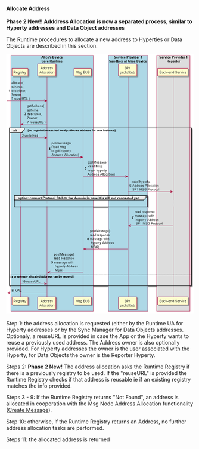 #### Allocate Address

**Phase 2 New!! Adddress Allocation is now a separated process, similar to Hyperty addresses and Data Object addresses**

The Runtime procedures to allocate a new address to Hyperties or Data Objects are described in this section.

![Allocate Address](allocate-address.png)

Step 1: the address allocation is requested (either by the Runtime UA for Hyperty addresses or by the Sync Manager for Data Objects addresses. Optionaly, a reuseURL is provided in case the App or the Hyperty wants to reuse a previously used address. The Address owner is also optionally provided. For Hyperty addresses the owner is the user associated with the Hyperty, for Data Objects the owner is the Reporter Hyperty.

Steps 2: **Phase 2 New!** The address allocation asks the Runtime Registry if there is a previously registry to be used. If the "reuseURL" is provided the Runtime Registry checks if that address is reusable ie if an existing registry matches the info provided.

Steps 3 - 9: If the Runtime Registry returns "Not Found", an address is allocated in cooperation with the Msg Node Address Allocation functionality ([Create Message](../../messages/address-allocation-messages.md#address-allocation-request)).

Step 10: otherwise, if the Runtime Registry returns an Address, no further address allocation tasks are performed.

Steps 11: the allocated address is returned
